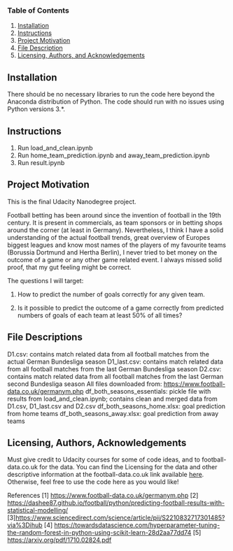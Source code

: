 ### Table of Contents

1. [Installation](#installation)
2. [Instructions](#instructions)
2. [Project Motivation](#motivation)
3. [File Description](#files)
4. [Licensing, Authors, and Acknowledgements](#licensing)

## Installation <a name="installation"></a>

There should be no necessary libraries to run the code here beyond the Anaconda distribution of Python. The code should run with no issues using Python versions 3.*.

## Instructions <a name ="instructions"></a>
1. Run load_and_clean.ipynb
2. Run home_team_prediction.ipynb and away_team_prediction.ipynb
3. Run result.ipynb

## Project Motivation<a name="motivation"></a>

This is the final Udacity Nanodegree project. 

Football betting has been around since the invention of football in the 19th century. It is present in commercials, as team sponsors or in betting shops around the corner (at least in Germany). Nevertheless, I think I have a solid understanding of the actual football trends, great overview of Europes biggest leagues and know most names of the players of my favourite teams (Borussia Dortmund and Hertha Berlin), I never tried to bet money on the outcome of a game or any other game related event. I always missed solid proof, that my gut feeling might be correct.

The questions I will target:

1. How to predict the number of goals correctly for any given team.

2. Is it possible to predict the outcome of a game correctly from predicted numbers of goals of each team at least 50% of all times?

## File Descriptions <a name="files"></a>

D1.csv: contains match related data from all football matches from the actual German Bundesliga season
D1_last.csv: contains match related data from all football matches from the last German Bundesliga season
D2.csv: contains match related data from all football matches from the last German second Bundesliga season
All files downloaded from: https://www.football-data.co.uk/germanym.php
df_both_seasons_essentials: pickle file with results from load_and_clean.ipynb; contains clean and merged data from D1.csv, D1_last.csv and D2.csv
df_both_seasons_home.xlsx: goal prediction from home teams
df_both_seasons_away.xlsx: goal prediction from away teams
 
## Licensing, Authors, Acknowledgements<a name="licensing"></a>

Must give credit to Udacity courses for some of code ideas, and to football-data.co.uk for the data. You can find the Licensing for the data and other descriptive information at the football-data.co.uk link available [here](https://www.football-data.co.uk/germanym.php). Otherwise, feel free to use the code here as you would like!

References
[1] https://www.football-data.co.uk/germanym.php
[2] https://dashee87.github.io/football/python/predicting-football-results-with-statistical-modelling/
[3]https://www.sciencedirect.com/science/article/pii/S2210832717301485?via%3Dihub
[4] https://towardsdatascience.com/hyperparameter-tuning-the-random-forest-in-python-using-scikit-learn-28d2aa77dd74
[5] https://arxiv.org/pdf/1710.02824.pdf